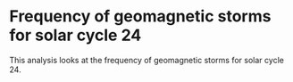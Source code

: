 # Frequency of geomagnetic storms for solar cycle 24
This analysis looks at the frequency of geomagnetic storms for solar cycle 24.
